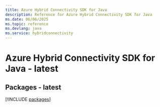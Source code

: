 ```yaml
---
title: Azure Hybrid Connectivity SDK for Java
description: Reference for Azure Hybrid Connectivity SDK for Java
ms.date: 06/06/2025
ms.topic: reference
ms.devlang: java
ms.service: hybridconnectivity
---
```

# Azure Hybrid Connectivity SDK for Java - latest
## Packages - latest
[!INCLUDE [packages](hybrid-connectivity-index.md)]